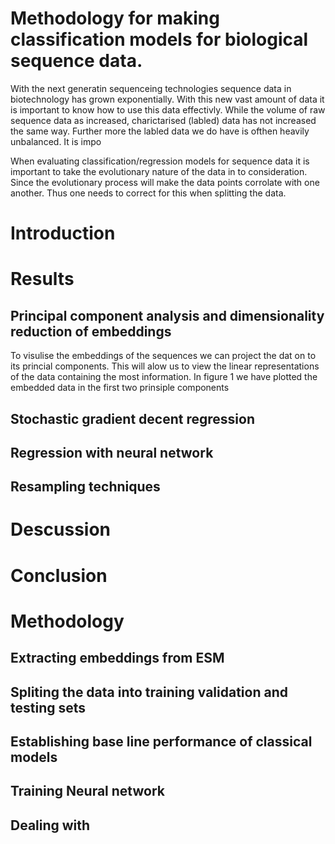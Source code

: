 # Methodology for making classification models for biological sequence data.
With the next generatin sequenceing technologies sequence data in biotechnology has grown exponentially. With this new vast amount of data it is important to know how to use this data effectivly.  While the volume of raw sequence data as increased, charictarised (labled) data has not increased the same way. Further more the labled data we do have is ofthen heavily unbalanced. It is impo

When evaluating classification/regression models for sequence data it is important to take the evolutionary nature of the data in to consideration. Since the evolutionary process will make the data points corrolate with one another. Thus one needs to correct for this when splitting the data. 

# Introduction



# Results

## Principal component analysis and dimensionality reduction of embeddings

To visulise the embeddings of the sequences we can project the dat on to its princial components. This will alow us to view the linear representations of the data containing the most information. In figure 1 we have plotted the embedded data in the first two prinsiple components


## Stochastic gradient decent regression

## Regression with neural network

## Resampling techniques

# Descussion

# Conclusion

# Methodology

## Extracting embeddings from ESM

## Spliting the data into training validation and testing sets

## Establishing base line performance of classical models

## Training Neural network

## Dealing with 
